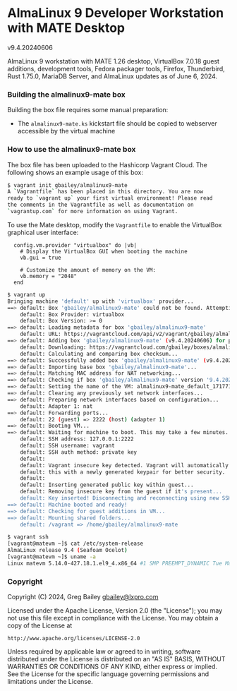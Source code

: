 # AlmaLinux 9 Developer Workstation with MATE Desktop

v9.4.20240606

AlmaLinux 9 workstation with MATE 1.26 desktop, VirtualBox 7.0.18 guest
additions, development tools, Fedora packager tools, Firefox, Thunderbird, Rust
1.75.0, MariaDB Server, and AlmaLinux updates as of June 6, 2024.

### Building the almalinux9-mate box

Building the box file requires some manual preparation:

* The `almalinux9-mate.ks` kickstart file should be copied to webserver
  accessible by the virtual machine

### How to use the almalinux9-mate box

The box file has been uploaded to the Hashicorp Vagrant Cloud. The following
shows an example usage of this box:

```bash
$ vagrant init gbailey/almalinux9-mate
A `Vagrantfile` has been placed in this directory. You are now
ready to `vagrant up` your first virtual environment! Please read
the comments in the Vagrantfile as well as documentation on
`vagrantup.com` for more information on using Vagrant.
```

To use the Mate desktop, modify the `Vagrantfile` to enable the VirtualBox
graphical user interface:

```
  config.vm.provider "virtualbox" do |vb|
    # Display the VirtualBox GUI when booting the machine
    vb.gui = true

    # Customize the amount of memory on the VM:
    vb.memory = "2048"
  end
```

```bash
$ vagrant up
Bringing machine 'default' up with 'virtualbox' provider...
==> default: Box 'gbailey/almalinux9-mate' could not be found. Attempting to find and install...
    default: Box Provider: virtualbox
    default: Box Version: >= 0
==> default: Loading metadata for box 'gbailey/almalinux9-mate'
    default: URL: https://vagrantcloud.com/api/v2/vagrant/gbailey/almalinux9-mate
==> default: Adding box 'gbailey/almalinux9-mate' (v9.4.20240606) for provider: virtualbox (amd64)
    default: Downloading: https://vagrantcloud.com/gbailey/boxes/almalinux9-mate/versions/9.4.20240606/providers/virtualbox/amd64/vagrant.box
    default: Calculating and comparing box checksum...
==> default: Successfully added box 'gbailey/almalinux9-mate' (v9.4.20240606) for 'virtualbox (amd64)'!
==> default: Importing base box 'gbailey/almalinux9-mate'...
==> default: Matching MAC address for NAT networking...
==> default: Checking if box 'gbailey/almalinux9-mate' version '9.4.20240606' is up to date...
==> default: Setting the name of the VM: almalinux9-mate_default_1717716632642_16072
==> default: Clearing any previously set network interfaces...
==> default: Preparing network interfaces based on configuration...
    default: Adapter 1: nat
==> default: Forwarding ports...
    default: 22 (guest) => 2222 (host) (adapter 1)
==> default: Booting VM...
==> default: Waiting for machine to boot. This may take a few minutes...
    default: SSH address: 127.0.0.1:2222
    default: SSH username: vagrant
    default: SSH auth method: private key
    default:
    default: Vagrant insecure key detected. Vagrant will automatically replace
    default: this with a newly generated keypair for better security.
    default:
    default: Inserting generated public key within guest...
    default: Removing insecure key from the guest if it's present...
    default: Key inserted! Disconnecting and reconnecting using new SSH key...
==> default: Machine booted and ready!
==> default: Checking for guest additions in VM...
==> default: Mounting shared folders...
    default: /vagrant => /home/gbailey/almalinux9-mate
```

```bash
$ vagrant ssh
[vagrant@matevm ~]$ cat /etc/system-release
AlmaLinux release 9.4 (Seafoam Ocelot)
[vagrant@matevm ~]$ uname -a
Linux matevm 5.14.0-427.18.1.el9_4.x86_64 #1 SMP PREEMPT_DYNAMIC Tue May 28 06:27:02 EDT 2024 x86_64 x86_64 x86_64 GNU/Linux
```

### Copyright

Copyright (C) 2024, Greg Bailey <gbailey@lxpro.com>

Licensed under the Apache License, Version 2.0 (the "License");
you may not use this file except in compliance with the License.
You may obtain a copy of the License at

    http://www.apache.org/licenses/LICENSE-2.0

Unless required by applicable law or agreed to in writing, software
distributed under the License is distributed on an "AS IS" BASIS,
WITHOUT WARRANTIES OR CONDITIONS OF ANY KIND, either express or implied.
See the License for the specific language governing permissions and
limitations under the License.
